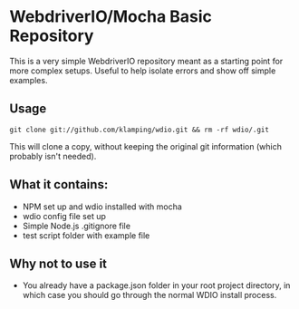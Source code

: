 # WebdriverIO/Mocha Basic Repository

This is a very simple WebdriverIO repository meant as a starting point for more complex setups. Useful to help isolate errors and show off simple examples.

## Usage

```
git clone git://github.com/klamping/wdio.git && rm -rf wdio/.git
```

This will clone a copy, without keeping the original git information (which probably isn't needed). 

## What it contains:

- NPM set up and wdio installed with mocha
- wdio config file set up
- Simple Node.js .gitignore file
- test script folder with example file

## Why not to use it

- You already have a package.json folder in your root project directory, in which case you should go through the normal WDIO install process.
